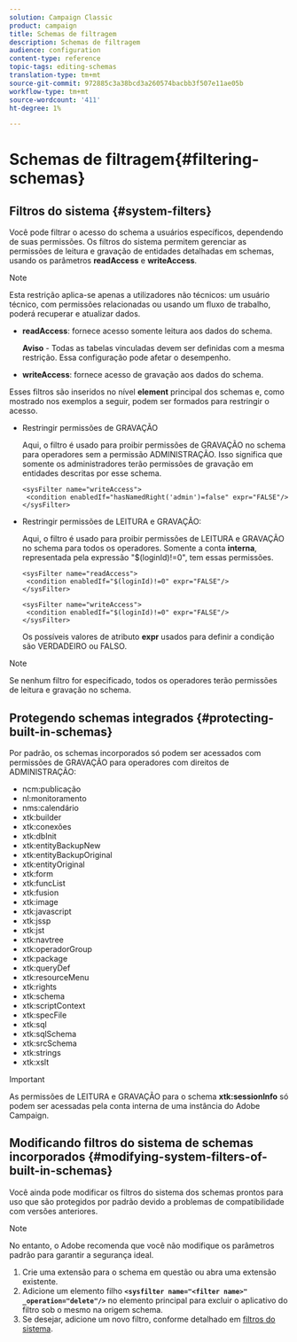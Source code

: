 ```yaml
---
solution: Campaign Classic
product: campaign
title: Schemas de filtragem
description: Schemas de filtragem
audience: configuration
content-type: reference
topic-tags: editing-schemas
translation-type: tm+mt
source-git-commit: 972885c3a38bcd3a260574bacbb3f507e11ae05b
workflow-type: tm+mt
source-wordcount: '411'
ht-degree: 1%

---
```



# Schemas de filtragem{#filtering-schemas}

## Filtros do sistema {#system-filters}

Você pode filtrar o acesso do schema a usuários específicos, dependendo de suas permissões. Os filtros do sistema permitem gerenciar as permissões de leitura e gravação de entidades detalhadas em schemas, usando os parâmetros **readAccess** e **writeAccess**.

>[!NOTE]
>
>Esta restrição aplica-se apenas a utilizadores não técnicos: um usuário técnico, com permissões relacionadas ou usando um fluxo de trabalho, poderá recuperar e atualizar dados.

* **readAccess**: fornece acesso somente leitura aos dados do schema.

   **Aviso**  - Todas as tabelas vinculadas devem ser definidas com a mesma restrição. Essa configuração pode afetar o desempenho.

* **writeAccess**: fornece acesso de gravação aos dados do schema.

Esses filtros são inseridos no nível **element** principal dos schemas e, como mostrado nos exemplos a seguir, podem ser formados para restringir o acesso.

* Restringir permissões de GRAVAÇÃO

   Aqui, o filtro é usado para proibir permissões de GRAVAÇÃO no schema para operadores sem a permissão ADMINISTRAÇÃO. Isso significa que somente os administradores terão permissões de gravação em entidades descritas por esse schema.

   ```
   <sysFilter name="writeAccess">      
    <condition enabledIf="hasNamedRight('admin')=false" expr="FALSE"/>    
   </sysFilter>
   ```

* Restringir permissões de LEITURA e GRAVAÇÃO:

   Aqui, o filtro é usado para proibir permissões de LEITURA e GRAVAÇÃO no schema para todos os operadores. Somente a conta **interna**, representada pela expressão &quot;$(loginId)!=0&quot;, tem essas permissões.

   ```
   <sysFilter name="readAccess"> 
    <condition enabledIf="$(loginId)!=0" expr="FALSE"/>
   </sysFilter>
   
   <sysFilter name="writeAccess">  
    <condition enabledIf="$(loginId)!=0" expr="FALSE"/>
   </sysFilter>
   ```

   Os possíveis valores de atributo **expr** usados para definir a condição são VERDADEIRO ou FALSO.

>[!NOTE]
>
>Se nenhum filtro for especificado, todos os operadores terão permissões de leitura e gravação no schema.

## Protegendo schemas integrados {#protecting-built-in-schemas}

Por padrão, os schemas incorporados só podem ser acessados com permissões de GRAVAÇÃO para operadores com direitos de ADMINISTRAÇÃO:

* ncm:publicação
* nl:monitoramento
* nms:calendário
* xtk:builder
* xtk:conexões
* xtk:dbInit
* xtk:entityBackupNew
* xtk:entityBackupOriginal
* xtk:entityOriginal
* xtk:form
* xtk:funcList
* xtk:fusion
* xtk:image
* xtk:javascript
* xtk:jssp
* xtk:jst
* xtk:navtree
* xtk:operadorGroup
* xtk:package
* xtk:queryDef
* xtk:resourceMenu
* xtk:rights
* xtk:schema
* xtk:scriptContext
* xtk:specFile
* xtk:sql
* xtk:sqlSchema
* xtk:srcSchema
* xtk:strings
* xtk:xslt

>[!IMPORTANT]
>
>As permissões de LEITURA e GRAVAÇÃO para o schema **xtk:sessionInfo** só podem ser acessadas pela conta interna de uma instância do Adobe Campaign.

## Modificando filtros do sistema de schemas incorporados {#modifying-system-filters-of-built-in-schemas}

Você ainda pode modificar os filtros do sistema dos schemas prontos para uso que são protegidos por padrão devido a problemas de compatibilidade com versões anteriores.

>[!NOTE]
>
>No entanto, o Adobe recomenda que você não modifique os parâmetros padrão para garantir a segurança ideal.

1. Crie uma extensão para o schema em questão ou abra uma extensão existente.
1. Adicione um elemento filho **`<sysfilter name="<filter name>" _operation="delete"/>`** no elemento principal para excluir o aplicativo do filtro sob o mesmo na origem schema.
1. Se desejar, adicione um novo filtro, conforme detalhado em [filtros do sistema](#system-filters).

